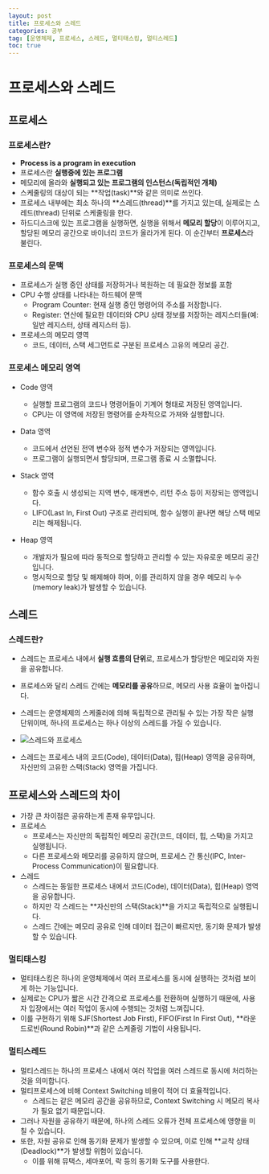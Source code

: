 ```yaml
---
layout: post
title: 프로세스와 스레드
categories: 공부
tag: [운영체제, 프로세스, 스레드, 멀티태스킹, 멀티스레드]
toc: true
---
```


# 프로세스와 스레드

## 프로세스

### 프로세스란?

- **Process is a program in execution**
- 프로세스란 **실행중에 있는 프로그램**
- 메모리에 올라와 **실행되고 있는 프로그램의 인스턴스(독립적인 개체)**
- 스케줄링의 대상이 되는 **작업(task)**와 같은 의미로 쓰인다.
- 프로세스 내부에는 최소 하나의 **스레드(thread)**를 가지고 있는데, 실제로는 스레드(thread) 단위로 스케줄링을 한다.
- 하드디스크에 있는 프로그램을 실행하면, 실행을 위해서 **메모리 할당**이 이루어지고, 할당된 메모리 공간으로 바이너리 코드가 올라가게 된다. 이 순간부터 **프로세스**라 불린다.

### 프로세스의 문맥

- 프로세스가 실행 중인 상태를 저장하거나 복원하는 데 필요한 정보를 포함
- CPU 수행 상태를 나타내는 하드웨어 문맥
    - Program Counter: 현재 실행 중인 명령어의 주소를 저장합니다.
    - Register: 연산에 필요한 데이터와 CPU 상태 정보를 저장하는 레지스터들(예: 일반 레지스터, 상태 레지스터 등).
- 프로세스의 메모리 영역
    - 코드, 데이터, 스택 세그먼트로 구분된 프로세스 고유의 메모리 공간.

### 프로세스 메모리 영역

- Code 영역
    - 실행할 프로그램의 코드나 명령어들이 기계어 형태로 저장된 영역입니다.
    - CPU는 이 영역에 저장된 명령어를 순차적으로 가져와 실행합니다.
- Data 영역
    - 코드에서 선언된 전역 변수와 정적 변수가 저장되는 영역입니다.
    - 프로그램이 실행되면서 할당되며, 프로그램 종료 시 소멸합니다.
- Stack 영역
    - 함수 호출 시 생성되는 지역 변수, 매개변수, 리턴 주소 등이 저장되는 영역입니다.
    - LIFO(Last In, First Out) 구조로 관리되며, 함수 실행이 끝나면 해당 스택 메모리는 해제됩니다.

- Heap 영역
    - 개발자가 필요에 따라 동적으로 할당하고 관리할 수 있는 자유로운 메모리 공간입니다.
    - 명시적으로 할당 및 해제해야 하며, 이를 관리하지 않을 경우 메모리 누수(memory leak)가 발생할 수 있습니다.

## 스레드

### 스레드란?

- 스레드는 프로세스 내에서 **실행 흐름의 단위**로, 프로세스가 할당받은 메모리와 자원을 공유합니다.
- 프로세스와 달리 스레드 간에는 **메모리를 공유**하므로, 메모리 사용 효율이 높아집니다.
- 스레드는 운영체제의 스케줄러에 의해 독립적으로 관리될 수 있는 가장 작은 실행 단위이며, 하나의 프로세스는 하나 이상의 스레드를 가질 수 있습니다.

- ![스레드와 프로세스](https://github.com/user-attachments/assets/ff496f72-781e-4117-8f28-1c4a278122aa)

- 스레드는 프로세스 내의 코드(Code), 데이터(Data), 힙(Heap) 영역을 공유하며, 자신만의 고유한 스택(Stack) 영역을 가집니다.

## 프로세스와 스레드의 차이

- 가장 큰 차이점은 공유하는게 존재 유무입니다.
- 프로세스
    - 프로세스는 자신만의 독립적인 메모리 공간(코드, 데이터, 힙, 스택)을 가지고 실행됩니다.
    - 다른 프로세스와 메모리를 공유하지 않으며, 프로세스 간 통신(IPC, Inter-Process Communication)이 필요합니다.
- 스레드
    - 스레드는 동일한 프로세스 내에서 코드(Code), 데이터(Data), 힙(Heap) 영역을 공유합니다.
    - 하지만 각 스레드는 **자신만의 스택(Stack)**을 가지고 독립적으로 실행됩니다.
    - 스레드 간에는 메모리 공유로 인해 데이터 접근이 빠르지만, 동기화 문제가 발생할 수 있습니다.

### 멀티태스킹

- 멀티태스킹은 하나의 운영체제에서 여러 프로세스를 동시에 실행하는 것처럼 보이게 하는 기능입니다.
- 실제로는 CPU가 짧은 시간 간격으로 프로세스를 전환하며 실행하기 때문에, 사용자 입장에서는 여러 작업이 동시에 수행되는 것처럼 느껴집니다.
- 이를 구현하기 위해 SJF(Shortest Job First), FIFO(First In First Out), **라운드로빈(Round Robin)**과 같은 스케줄링 기법이 사용됩니다.

### 멀티스레드

- 멀티스레드는 하나의 프로세스 내에서 여러 작업을 여러 스레드로 동시에 처리하는 것을 의미합니다.
- 멀티프로세스에 비해 Context Switching 비용이 적어 더 효율적입니다.
    - 스레드는 같은 메모리 공간을 공유하므로, Context Switching 시 메모리 복사가 필요 없기 때문입니다.
- 그러나 자원을 공유하기 때문에, 하나의 스레드 오류가 전체 프로세스에 영향을 미칠 수 있습니다.
- 또한, 자원 공유로 인해 동기화 문제가 발생할 수 있으며, 이로 인해 **교착 상태(Deadlock)**가 발생할 위험이 있습니다.
    - 이를 위해 뮤택스, 세마포어, 락 등의 동기화 도구를 사용한다.